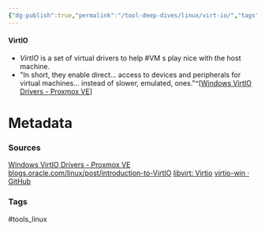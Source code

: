 ```yaml
---
{"dg-publish":true,"permalink":"/tool-deep-dives/linux/virt-io/","tags":["VM"],"updated":"2025-02-18T10:33:45.616-08:00"}
---
```


#### VirtIO
- *VirtIO* is a set of virtual drivers to help #VM s play nice with the host machine.
- "In short, they enable direct... access to devices and peripherals for virtual machines... instead of slower, emulated, ones."^[[Windows VirtIO Drivers - Proxmox VE](https://pve.proxmox.com/wiki/Windows_VirtIO_Drivers)]






# Metadata

### Sources
[Windows VirtIO Drivers - Proxmox VE](https://pve.proxmox.com/wiki/Windows_VirtIO_Drivers)
[blogs.oracle.com/linux/post/introduction-to-VirtIO](https://blogs.oracle.com/linux/post/introduction-to-VirtIO)
[libvirt: Virtio](https://wiki.libvirt.org/Virtio.html)
[virtio-win · GitHub](https://github.com/virtio-win)
### Tags
#tools_linux 